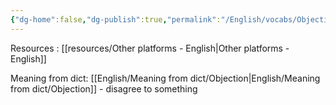 ```yaml
---
{"dg-home":false,"dg-publish":true,"permalink":"/English/vocabs/Objection/","dgPassFrontmatter":true}
---
```


Resources : [[resources/Other platforms - English\|Other platforms - English]]

Meaning from dict: [[English/Meaning from dict/Objection\|English/Meaning from dict/Objection]] - disagree to something

